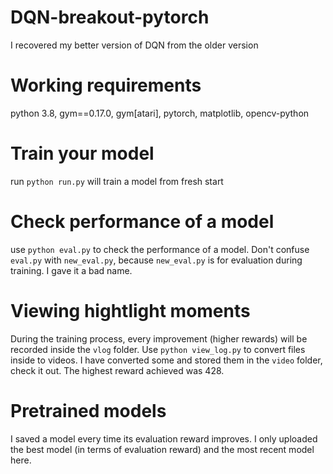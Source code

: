 # DQN-breakout-pytorch
I recovered my better version of DQN from the older version

# Working requirements
python 3.8, gym==0.17.0, gym[atari], pytorch, matplotlib, opencv-python

# Train your model
run `python run.py` will train a model from fresh start

# Check performance of a model
use `python eval.py` to check the performance of a model. Don't confuse `eval.py` with `new_eval.py`, because `new_eval.py` is for evaluation during training. I gave it a bad name.

# Viewing hightlight moments
During the training process, every improvement (higher rewards) will be recorded inside the `vlog` folder. Use `python view_log.py` to convert files inside to videos. I have converted some and stored them in the `video` folder, check it out. The highest reward achieved was 428.

# Pretrained models
I saved a model every time its evaluation reward improves. I only uploaded the best model (in terms of evaluation reward) and the most recent model here.
